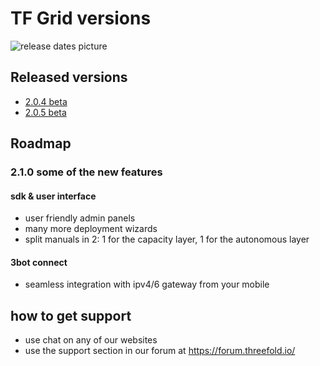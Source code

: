 # TF Grid versions

![release dates picture](releasenotes.png)

## Released versions

- [2.0.4 beta](release_note_2.0.4.md)
- [2.0.5 beta](release_note_2.0.5.md)

## Roadmap

### 2.1.0 some of the new features

#### sdk & user interface

- user friendly admin panels
- many more deployment wizards
- split manuals in 2: 1 for the capacity layer, 1 for the autonomous layer

#### 3bot connect

- seamless integration with ipv4/6 gateway from your mobile

## how to get support

- use chat on any of our websites
- use the support section in our forum at https://forum.threefold.io/
